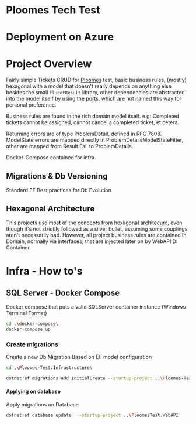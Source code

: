 ﻿#  Ploomes Tech Test

# Deployment on Azure

# Project Overview

Fairly simple Tickets CRUD for [Ploomes](https://www.ploomes.com) test, basic business rules, (mostly) hexagonal with a model that doesn't  really depends on anything else besides the small `FluentResult` library, other dependencies are abstracted into the model itself by using the ports, which are not named this way for personal preference.

Business rules are found in the rich domain model itself. e.g: Completed tickets cannot be assigned, cannot cancel a completed ticket, et cetera.

Returning errors are of type ProblemDetail, defined in RFC 7808. ModelState errors are mapped directly in ProblemDetailsModelStateFilter, other are mapped from Result.Fail to ProblemDetails.

Docker-Compose contained for infra.

## Migrations & Db Versioning

Standard EF Best practices for Db Evolution

## Hexagonal Architecture
 
This projects use most of the concepts from hexagonal architecure, even though it's not strictlly followed as a silver bullet, assuming some couplings aren't necessarily bad. However, all project business rules are contained in Domain, normally via interfaces, that are injected later on by WebAPI DI Container.

# Infra - How to's
## SQL Server - Docker Compose
Docker compose that puts a valid SQLServer container instance (Windows Terminal Format)
```bash
cd .\docker-compose\
docker-compose up
```
### Create migrations
Create a new Db Migration Based on EF model configuration
```bash
cd .\Ploomes-Test.Infrastructure\
```
```bash
dotnet ef migrations add InitialCreate --startup-project ..\Ploomes-Test.WebAPI
```
#### Applying on database
Apply migrations on Database
```bash
dotnet ef database update  --startup-project ..\PloomesTest.WebAPI
```

